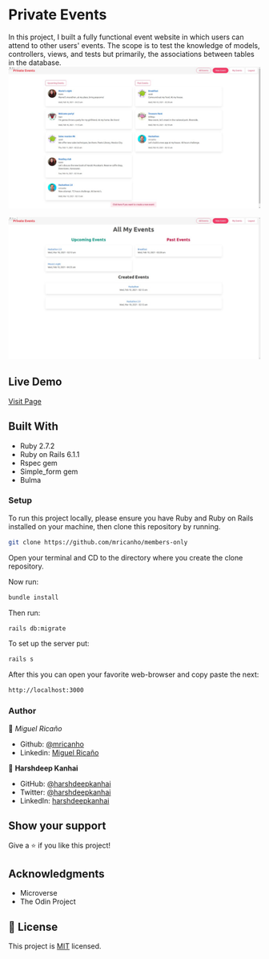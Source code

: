 # Private Events

In this project, I built a fully functional event website in which users can attend to other users' events. The scope is to test the knowledge of models, controllers, views, and tests but primarily, the associations between tables in the database.
![screenshot](./code.jpeg)

![screenshot](./code2.jpeg)
## Live Demo

<a href="https://murmuring-wildwood-50583.herokuapp.com/">Visit Page</a>

## Built With

- Ruby 2.7.2
- Ruby on Rails 6.1.1
- Rspec gem
- Simple_form gem
- Bulma

### Setup

To run this project locally, please ensure you have Ruby and Ruby on Rails installed on your machine, then clone this repository by running.

```bash
git clone https://github.com/mricanho/members-only
```
Open your terminal and CD to the directory where you create the clone repository.

Now run:

```bash
bundle install
```
Then run:

```bash
rails db:migrate
```
To set up the server put:
```bash
rails s
```
After this you can open your favorite web-browser and copy paste the next:

```bash
http://localhost:3000
```
### Author

👤 *Miguel Ricaño*

- Github: [@mricanho](https://github.com/mricanho)
- Linkedin: [Miguel Ricaño](https://www.linkedin.com/in/mricanho/)

👤 **Harshdeep Kanhai**

- GitHub: [@harshdeepkanhai](https://github.com/harshdeepkanhai)
- Twitter: [@harshdeepkanhai](https://twitter.com/harshdeepkanhai)
- LinkedIn: [harshdeepkanhai](https://linkedin.com/in/harshdeepkanhai)

## Show your support

Give a ⭐️ if you like this project!

## Acknowledgments

- Microverse
- The Odin Project

## 📝 License

This project is [MIT](LICENSE) licensed.